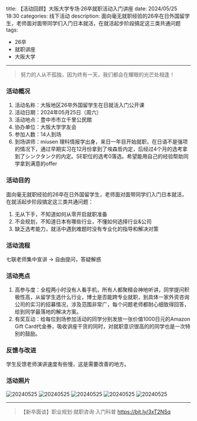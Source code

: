 title: 【活动回顾】大阪大学专场·26卒就职活动入门讲座
date: 2024/05/25 18:30
categories: 线下活动
description: 面向毫无就职经验的26卒在日外国留学生，老师面对面带同学们入门日本就活，在就活起步阶段搞定这三类共通问题
tags:
- 26卒
- 就职讲座
- 大阪大学

---

<blockquote class="blockquote-center">努力的人从不孤独，因为终有一天，我们都会在耀眼的光芒处相逢！ </blockquote>

### 活动概况
1. 活动名称：大阪地区26卒外国留学生在日就活入门公开课
2. 活动日期：2024年05月25日（周六）
3. 活动地点：豊中市市立千里公民館
4. 协办单位：大阪大学学友会
5. 参加人数：14人到场
6. 到场讲师：miusen 理科情报学出身，来日一年目开始就职，在日语不是强项的情况下，通过早期实习在12月份拿到了埃森哲内定，后经过4个月的选考拿到了シンクタンク的内定。SE职位的选考0落选。希望能用自己的经验帮助同学拿到满意的offer

### 活动目的
面向毫无就职经验的26卒在日外国留学生，老师面对面带同学们入门日本就活，在就活起步阶段搞定这三类共通问题：
1. 无从下手，不知道如何从零开启就职准备
2. 不会规划，不知道日本有哪些行业，不懂如何选择行业&公司
3. 缺乏选考能力，就活中遇到难题时没有专业化的指导和解决对策

### 活动流程
七联老师集中宣讲 → 自由提问，答疑解惑

### 活动亮点
1. 高参与度：全程两小时没有人看手机，所有人都聚精会神地听讲，同学提问积极性高，从留学生选什么行业，博士是否能跨专业就职，到具体一家外资咨询公司的实习的招募情况，涉及范围非常广，每个问题老师都耐心细致得回答，给到同学最落地的解决方案。
2. 有奖互动：给每位到场参加活动的同学分别发放一张价值1000日元的Amazon Gift Card代金券，吸收讲座干货的同时，对就职意识很高的的同学也是一次特别的鼓励。

### 反馈与改进
学生反馈老师演讲速度有些慢，这是需要改善的地方。

### 活动照片
![20240525](https://qilian-tokyo.github.io/img/20240525/1.JPG)
![20240525](https://qilian-tokyo.github.io/img/20240525/2.JPG)
![20240525](https://qilian-tokyo.github.io/img/20240525/3.JPG)
![20240525](https://qilian-tokyo.github.io/img/20240525/4.JPG)
![20240525](https://qilian-tokyo.github.io/img/20240525/5.JPG)

---

>【新卒面谈】职业规划·就职咨询·入门科普
https://bit.ly/3xT2NSq
